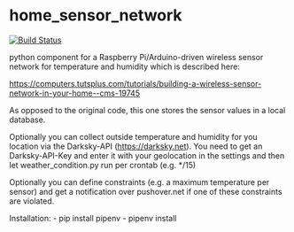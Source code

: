 # home_sensor_network

[![Build Status](https://travis-ci.com/zeratul2099/home_sensor_network.svg?branch=master)](https://travis-ci.com/zeratul2099/home_sensor_network)

python component for a Raspberry Pi/Arduino-driven wireless sensor network for temperature and humidity which is described here:

https://computers.tutsplus.com/tutorials/building-a-wireless-sensor-network-in-your-home--cms-19745

As opposed to the original code, this one stores the sensor values in a local database.

Optionally you can collect outside temperature and humidity for you location via the Darksky-API (https://darksky.net). You need
to get an Darksky-API-Key and enter it with your geolocation in the settings and then let weather_condition.py run per crontab (e.g. \*/15)

Optionally you can define constraints (e.g. a maximum temperature per sensor) and get a notification over pushover.net if one of these
constraints are violated.

Installation:
    - pip install pipenv
    - pipenv install


